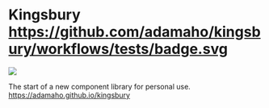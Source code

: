 Kingsbury https://github.com/adamaho/kingsbury/workflows/tests/badge.svg
=========

![](https://github.com/adamaho/kingsbury/workflows/tests/badge.svg)

The start of a new component library for personal use. https://adamaho.github.io/kingsbury
